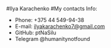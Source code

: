 #Ilya Karachenko
#My contacts Info:
* Phone: +375 44 549-94-38
* E-mail: ilyakarachenko7@gmail.com
* GitHub: ptNaSilu
* Telegram @humanitynotfound